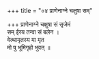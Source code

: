 +++
title = "०४ प्राणेनाग्ने चक्षुषा सम्"

+++
प्राणेनाग्ने चक्षुषा सं सृजेमं  
सम् ईरय तन्वा सं बलेन ।  
वेत्थामृतस्य मा मृत  
मो षु भूमिगृहो भुवत् ॥